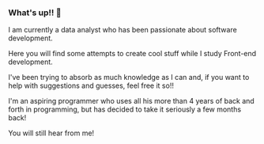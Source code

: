 ### What's up!! 👋


I am currently a data analyst who has been passionate about software development.

Here you will find some attempts to create cool stuff while I study Front-end development.

I've been trying to absorb as much knowledge as I can and, if you want to help with suggestions and guesses, feel free it so!!

I'm an aspiring programmer who uses all his more than 4 years of back and forth in programming, but has decided to take it seriously a few months back!

You will still hear from me!
